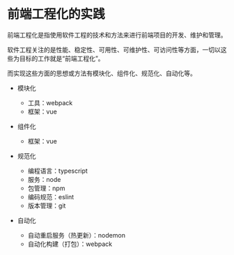 # 前端工程化的实践
前端工程化是指使用软件工程的技术和方法来进行前端项目的开发、维护和管理。

软件工程关注的是性能、稳定性、可用性、可维护性、可访问性等方面，一切以这些为目标的工作就是“前端工程化”。

而实现这些方面的思想或方法有模块化、组件化、规范化、自动化等。

* 模块化
  * 工具：webpack
  * 框架：vue

* 组件化
  * 框架：vue

* 规范化
  * 编程语言：typescript
  * 服务：node
  * 包管理：npm
  * 编码规范：eslint
  * 版本管理：git

* 自动化
  * 自动重启服务（热更新）：nodemon
  * 自动化构建（打包）：webpack